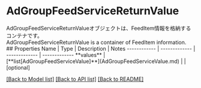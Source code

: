 # AdGroupFeedServiceReturnValue

<div lang=\"ja\">AdGroupFeedServiceReturnValueオブジェクトは、FeedItem情報を格納するコンテナです。</div> <div lang=\"en\">AdGroupFeedServiceReturnValue is a container of FeedItem information.</div> 
## Properties
Name | Type | Description | Notes
------------ | ------------- | ------------- | -------------
**values** | [**list[AdGroupFeedServiceValue]**](AdGroupFeedServiceValue.md) |  | [optional] 

[[Back to Model list]](../README.md#documentation-for-models) [[Back to API list]](../README.md#documentation-for-api-endpoints) [[Back to README]](../README.md)


